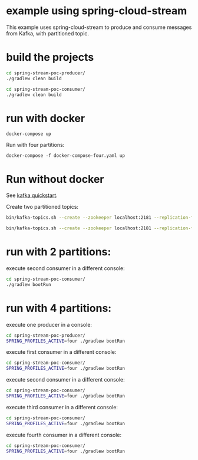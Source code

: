 # example using spring-cloud-stream
This example uses spring-cloud-stream to produce and consume messages from Kafka, with partitioned topic.

# build the projects

```sh
cd spring-stream-poc-producer/
./gradlew clean build
```

```sh
cd spring-stream-poc-consumer/
./gradlew clean build
```

# run with docker

```
docker-compose up
```

Run with four partitions:

```
docker-compose -f docker-compose-four.yaml up
```

# Run without docker
See [kafka quickstart](https://kafka.apache.org/quickstart#quickstart_multibroker).

Create two partitioned topics:
```sh
bin/kafka-topics.sh --create --zookeeper localhost:2181 --replication-factor 3 --partitions 2 --topic test
```

```sh
bin/kafka-topics.sh --create --zookeeper localhost:2181 --replication-factor 3 --partitions 4 --topic test4
```

# run with 2 partitions:


execute second consumer in a different console:
```sh
cd spring-stream-poc-consumer/
./gradlew bootRun
```

# run with 4 partitions:
execute one producer in a console:
```sh
cd spring-stream-poc-producer/
SPRING_PROFILES_ACTIVE=four ./gradlew bootRun
```

execute first consumer in a different console:
```sh
cd spring-stream-poc-consumer/
SPRING_PROFILES_ACTIVE=four ./gradlew bootRun
```

execute second consumer in a different console:
```sh
cd spring-stream-poc-consumer/
SPRING_PROFILES_ACTIVE=four ./gradlew bootRun
```

execute third consumer in a different console:
```sh
cd spring-stream-poc-consumer/
SPRING_PROFILES_ACTIVE=four ./gradlew bootRun
```

execute fourth consumer in a different console:
```sh
cd spring-stream-poc-consumer/
SPRING_PROFILES_ACTIVE=four ./gradlew bootRun
```
